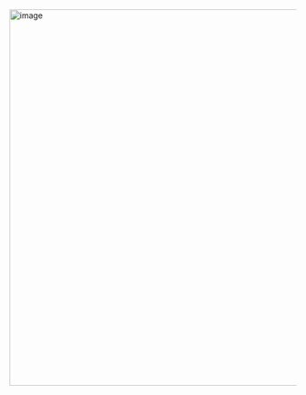 <img width="872" height="660" alt="image" src="https://github.com/user-attachments/assets/a3f13fcd-720a-4404-8f76-86e23dfd1dba" />
